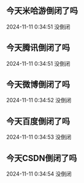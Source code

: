 ## 今天米哈游倒闭了吗

2024-11-11 0:34:51 没倒闭

## 今天腾讯倒闭了吗

2024-11-11 0:34:51 没倒闭

## 今天微博倒闭了吗

2024-11-11 0:34:52 没倒闭

## 今天百度倒闭了吗

2024-11-11 0:34:53 没倒闭

## 今天CSDN倒闭了吗

2024-11-11 0:34:54 没倒闭

